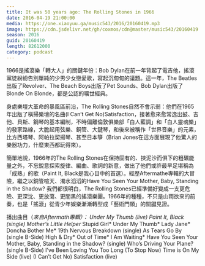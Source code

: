 ```yaml
---
title: It was 50 years ago: The Rolling Stones in 1966
date: 2016-04-19 21:00:00
media: https://one.xiaoyuu.ga/music543/2016/20160419.mp3
image: https://cdn.jsdelivr.net/gh/coxmos/cdn@master/music543/20160419.jpg
season: 2016
guid: 20160419
length: 82612000
category: podcast
---
```


1966是搖滾樂「轉大人」的關鍵年份：Bob Dylan在前一年背起了電吉他，搖滾黨徒紛紛告別單純的少男少女戀愛歌，寫起沉甸甸的議題。這一年，The Beatles出版了Revolver、The Beach Boys出版了Pet Sounds、Bob Dylan出版了Blonde On Blonde，都是公認的曠世經典。

身處樂壇大革命的暴風區前沿，The Rolling Stones自然不會示弱：他們在1965年出版了橫掃樂壇的名曲(I Can’t Get No)Satisfaction，接著愈來愈常逸出鼓、吉他、貝斯、鋼琴的基本編制，不時偏離倫敦俱樂部「白人藍調」和「白人靈魂樂」的發家路線，大膽起用弦樂、銅管、大鍵琴，和後來被稱作「世界音樂」的元素，比方西塔琴、阿帕拉契揚琴、甚至日本箏（Brian Jones在這方面展現了他驚人的樂器功力，什麼東西都玩得來）。

簡單地說，1966年的The Rolling Stones在保持固有的、挾泥沙而俱下的粗礪能量之外，不忘銳意探索旋律、編曲、歌詞的新意，做出了他們或許最早足堪稱為「成熟」的歌（Paint It, Black是我心目中的首選）。經歷Aftermathe專輯的大冒險，繼之以銅管喧天、濁水滔滔的Have You Seen Your Mother, Baby, Standing in the Shadow? 我們都很明白，The Rolling Stones已經準備好變成一支更危險、更深沈、更放蕩、更闇黑的搖滾樂團。1966年的種種，不只是山雨欲來的前奏，也是「搖滾」從青少年娛樂漸漸轉型成「藝術門類」的關鍵見證。

播出曲目（*來自Aftermath專輯）：
Under My Thumb (live)
Paint It, Black (single)
Mother’s Little Helper*
Stupid Girl*
Under My Thumb*
Lady Jane*
Doncha Bother Me*
19th Nervous Breakdown (single)
As Tears Go By (single B-Side)
High & Dry*
Out of Time*
I Am Waiting*
Have You Seen Your Mother, Baby, Standing in the Shadow? (single)
Who’s Driving Your Plane? (single B-Side)
I’ve Been Loving You Too Long (To Stop Now)
Time is On My Side (live)
(I Can’t Get No) Satisfaction (live)
